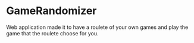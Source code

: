 # GameRandomizer
Web application made it to have a roulete of your own games and play the game that the roulete choose for you.

